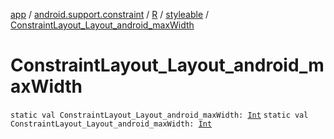 [app](../../../index.md) / [android.support.constraint](../../index.md) / [R](../index.md) / [styleable](index.md) / [ConstraintLayout_Layout_android_maxWidth](./-constraint-layout_-layout_android_max-width.md)

# ConstraintLayout_Layout_android_maxWidth

`static val ConstraintLayout_Layout_android_maxWidth: `[`Int`](https://kotlinlang.org/api/latest/jvm/stdlib/kotlin/-int/index.html)
`static val ConstraintLayout_Layout_android_maxWidth: `[`Int`](https://kotlinlang.org/api/latest/jvm/stdlib/kotlin/-int/index.html)